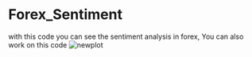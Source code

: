 # Forex_Sentiment
with this code you can see the sentiment analysis in forex, You can also work on this code
![newplot](https://github.com/Shhhriyr/Forex_Sentiment/assets/100275151/c2c35c3b-5214-4452-8e41-e8fc8c47e05d)
